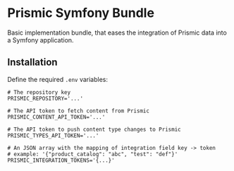 Prismic Symfony Bundle
======================

Basic implementation bundle, that eases the integration of Prismic data into a Symfony application.


Installation
------------

Define the required `.env` variables:

```env
# The repository key
PRISMIC_REPOSITORY='...'

# The API token to fetch content from Prismic
PRISMIC_CONTENT_API_TOKEN='...'

# The API token to push content type changes to Prismic
PRISMIC_TYPES_API_TOKEN='...'

# An JSON array with the mapping of integration field key -> token
# example: '{"product_catalog": "abc", "test": "def"}'
PRISMIC_INTEGRATION_TOKENS='{...}'
```
